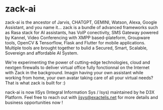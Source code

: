# zack-ai
zack-ai is the ancestor of Jarvis, CHATGPT, GEMINI, Watson, Alexa, Google Assistant, and you name it...
zack is a bundle of advanced frameworks such as Rasa stack for AI assistants, has VoIP conectivity, SMS Gateway powered by Kannel, Video Conferencing with XMPP based-plateform, Groupware tools, OpenCV & Tensorflow, Flask and Flutter for mobile applications. Multiple tools are brought together to bulid a Secured, Smart, Scalable, Sovereign and affordable AI System.

We're experimenting the power of cutting-edge technologies, cloud and nextgen firewalls to deliver virtual office fully fonctionnal on the Internet with Zack in the background.
Imagin having your own assistant while working from home, your own avatar taking care of all your virtual needs? That is what zack is built for :)

nack-ai is now IISys (Integral Information Sys / Isys) maintained by he D3X Platform. Feel free to reach out with iisys@exactelis.net for more details and business opportunities now !
